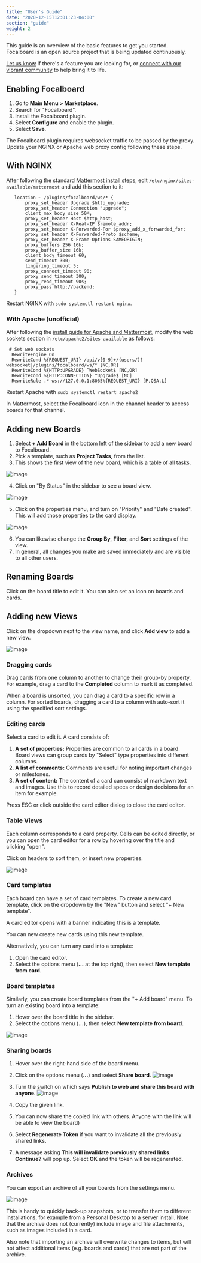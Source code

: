```yaml
---
title: "User's Guide"
date: "2020-12-15T12:01:23-04:00"
section: "guide"
weight: 2
---
```


This guide is an overview of the basic features to get you started. Focalboard is an open source project that is being updated continuously.

[Let us know](/feedback/) if there's a feature you are looking for, or [connect with our vibrant community](/contribute/getting-started/) to help bring it to life.

## Enabling Focalboard

1. Go to **Main Menu > Marketplace**.
2. Search for "Focalboard".
3. Install the Focalboard plugin.
4. Select **Configure** and enable the plugin.
5. Select **Save**.

The Focalboard plugin requires websocket traffic to be passed by the proxy. Update your NGINX or Apache web proxy config following these steps.

## With NGINX

After following the standard [Mattermost install steps](https://docs.mattermost.com/install/install-ubuntu-1804.html#configuring-nginx-as-a-proxy-for-mattermost-server), edit `/etc/nginx/sites-available/mattermost` and add this section to it:

```
   location ~ /plugins/focalboard/ws/* {
       proxy_set_header Upgrade $http_upgrade;
       proxy_set_header Connection "upgrade";
       client_max_body_size 50M;
       proxy_set_header Host $http_host;
       proxy_set_header X-Real-IP $remote_addr;
       proxy_set_header X-Forwarded-For $proxy_add_x_forwarded_for;
       proxy_set_header X-Forwarded-Proto $scheme;
       proxy_set_header X-Frame-Options SAMEORIGIN;
       proxy_buffers 256 16k;
       proxy_buffer_size 16k;
       client_body_timeout 60;
       send_timeout 300;
       lingering_timeout 5;
       proxy_connect_timeout 90;
       proxy_send_timeout 300;
       proxy_read_timeout 90s;
       proxy_pass http://backend;
   }
```

Restart NGINX with `sudo systemctl restart nginx`.

### With Apache (unofficial)

After following the [install guide for Apache and Mattermost](https://docs.mattermost.com/install/config-apache2.html#configuring-apache2-as-a-proxy-for-mattermost-server-unofficial), modify the web sockets section in `/etc/apache2/sites-available` as follows:

```
 # Set web sockets
  RewriteEngine On
  RewriteCond %{REQUEST_URI} /api/v[0-9]+/(users/)?websocket|/plugins/focalboard/ws/* [NC,OR]
  RewriteCond %{HTTP:UPGRADE} ^WebSocket$ [NC,OR]
  RewriteCond %{HTTP:CONNECTION} ^Upgrade$ [NC]
  RewriteRule .* ws://127.0.0.1:8065%{REQUEST_URI} [P,QSA,L]
  ```

Restart Apache with `sudo systemctl restart apache2`

In Mattermost, select the Focalboard icon in the channel header to access boards for that channel.

## Adding new Boards

1. Select **+ Add Board** in the bottom left of the sidebar to add a new board to Focalboard.
2. Pick a template, such as **Project Tasks**, from the list.
3. This shows the first view of the new board, which is a table of all tasks.

![image](./all%20tasks.png)

4. Click on "By Status" in the sidebar to see a board view.

![image](./by%20status.png)

5. Click on the properties menu, and turn on "Priority" and "Date created". This will add those properties to the card display.

![image](./by%20status%20properties.png)

6. You can likewise change the **Group By**, **Filter**, and **Sort** settings of the view.
7. In general, all changes you make are saved immediately and are visible to all other users.

## Renaming Boards

Click on the board title to edit it. You can also set an icon on boards and cards.

## Adding new Views

Click on the dropdown next to the view name, and click **Add view** to add a new view.

![image](./add%20view.png)

### Dragging cards

Drag cards from one column to another to change their group-by property. For example, drag a card to the **Completed** column to mark it as completed.

When a board is unsorted, you can drag a card to a specific row in a column. For sorted boards, dragging a card to a column with auto-sort it using the specified sort settings.

### Editing cards

Select a card to edit it. A card consists of:

1. **A set of properties:** Properties are common to all cards in a board. Board views can group cards by "Select" type properties into different columns.
2. **A list of comments:** Comments are useful for noting important changes or milestones.
3. **A set of content:** The content of a card can consist of markdown text and images. Use this to record detailed specs or design decisions for an item for example.

Press ESC or click outside the card editor dialog to close the card editor.

### Table Views

Each column corresponds to a card property. Cells can be edited directly, or you can open the card editor for a row by hovering over the title and clicking "open".

Click on headers to sort them, or insert new properties.

![image](./table%20header%20menu.png)

### Card templates

Each board can have a set of card templates. To create a new card template, click on the dropdown by the "New" button and select "+ New template".

A card editor opens with a banner indicating this is a template.

You can new create new cards using this new template.

Alternatively, you can turn any card into a template:

1. Open the card editor.
2. Select the options menu (**...** at the top right), then select **New template from card**.

### Board templates

Similarly, you can create board templates from the "+ Add board" menu. To turn an existing board into a template:

1. Hover over the board title in the sidebar.
2. Select the options menu (**...**), then select **New template from board**.

![image](./board%20sidebar%20menu.png)

### Sharing boards

1. Hover over the right-hand side of the board menu.
2. Click on the options menu (**...**) and select **Share board**.
![image](./share%20board.png)

3. Turn the switch on which says **Publish to web and share this board with anyone**.
![image](./share%20board%20menu.png)

4. Copy the given link.
5. You can now share the copied link with others. Anyone with the link will be able to view the board)
6. Select **Regenerate Token** if you want to invalidate all the previously shared links.
7. A message asking **This will invalidate previously shared links. Continue?** will pop up. Select **OK** and the token will be regenerated.

### Archives

You can export an archive of all your boards from the settings menu.

![image](./settings%20menu.png)

This is handy to quickly back-up snapshots, or to transfer them to different installations, for example from a Personal Desktop to a server install. Note that the archive does not (currently) include image and file attachments, such as images included in a card.

Also note that importing an archive will overwrite changes to items, but will not affect additional items (e.g. boards and cards) that are not part of the archive.
